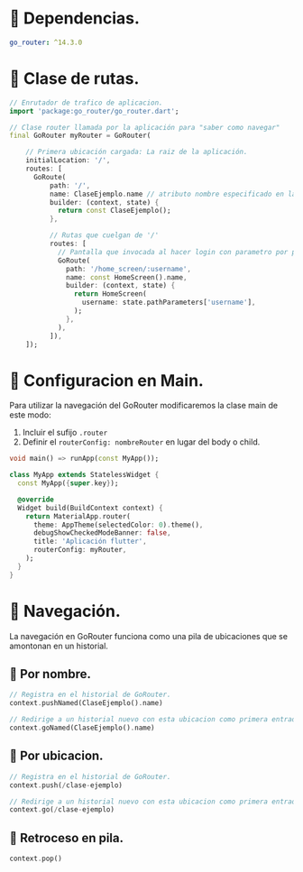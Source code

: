 # 📌 Dependencias.
```yaml
go_router: ^14.3.0
```

# 📌 Clase de rutas.
```dart
// Enrutador de trafico de aplicacion.
import 'package:go_router/go_router.dart';

// Clase router llamada por la aplicación para "saber como navegar"
final GoRouter myRouter = GoRouter(

    // Primera ubicación cargada: La raiz de la aplicación.
    initialLocation: '/',
    routes: [
      GoRoute(
          path: '/',
          name: ClaseEjemplo.name // atributo nombre especificado en la clase.
          builder: (context, state) {
            return const ClaseEjemplo();
          },

          // Rutas que cuelgan de '/'
          routes: [
            // Pantalla que invocada al hacer login con parametro por path.
            GoRoute(
              path: '/home_screen/:username',
              name: const HomeScreen().name,
              builder: (context, state) {
                return HomeScreen(
                  username: state.pathParameters['username'],
                );
              },
            ),
          ]),
    ]);
```

# 📌 Configuracion en Main.
Para utilizar la navegación del GoRouter modificaremos la clase main de este modo:
1. Incluir el sufijo `.router`
2. Definir el `routerConfig: nombreRouter` en lugar del body o child.

```dart
void main() => runApp(const MyApp());

class MyApp extends StatelessWidget {
  const MyApp({super.key});

  @override
  Widget build(BuildContext context) {
    return MaterialApp.router(
      theme: AppTheme(selectedColor: 0).theme(),
      debugShowCheckedModeBanner: false,
      title: 'Aplicación flutter',
      routerConfig: myRouter,
    );
  }
}
```


# 📌 Navegación.
La navegación en GoRouter funciona como una pila de ubicaciones que se amontonan en un historial.   

## 🔸 Por nombre.
```dart
// Registra en el historial de GoRouter.
context.pushNamed(ClaseEjemplo().name)

// Redirige a un historial nuevo con esta ubicacion como primera entrada.
context.goNamed(ClaseEjemplo().name)

```

## 🔸 Por ubicacion.
```dart
// Registra en el historial de GoRouter.
context.push(/clase-ejemplo)

// Redirige a un historial nuevo con esta ubicacion como primera entrada.
context.go(/clase-ejemplo)
```

## 🔸 Retroceso en pila.
```dart
context.pop()
```
